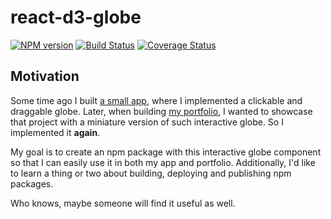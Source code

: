 # react-d3-globe

[![NPM version](https://img.shields.io/npm/v/react-d3-globe.svg)](https://www.npmjs.com/package/react-d3-globe)
[![Build Status](https://www.travis-ci.com/sitek94/react-d3-globe.svg?branch=main)](https://www.travis-ci.com/sitek94/react-d3-globe)
[![Coverage Status](https://coveralls.io/repos/github/sitek94/react-d3-globe/badge.svg?branch=main)](https://coveralls.io/github/sitek94/react-d3-globe?branch=main)

## Motivation

Some time ago I built [a small app](https://sitek94.github.io/pocket-globe-app/), where I implemented a clickable and draggable globe. Later,
when building [my portfolio](https://macieksitkowski.com/), I wanted to showcase that project with a miniature version of such interactive globe. So I implemented it **again**.

My goal is to create an npm package with this interactive globe component so that I can easily use it in both my app and portfolio. Additionally, I'd like to learn a thing or two about building, deploying and publishing npm packages.  

Who knows, maybe someone will find it useful as well.
